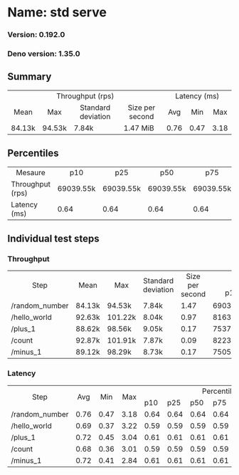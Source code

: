 # Name: std serve 
  
  ### Version: 0.192.0
  ### Deno version: 1.35.0

## Summary
<table>
<tr>
    <td align="center" colspan="4">Throughput (rps)</td>
    <td align="center" colspan="3">Latency (ms)</td>
</tr>
<tr>
    <td align="center">Mean</td>
    <td align="center">Max</td>
    <td align="center">Standard deviation</td>
    <td align="center">Size per second</td>
    <td align="center">Avg</td>
    <td align="center">Min</td>
    <td align="center">Max</td>
</tr>
<tr>
    <td>84.13k</td>
    <td>94.53k</td>
    <td>7.84k</td>
    <td>1.47 MiB</td>
    <td>0.76</td>
    <td>0.47</td>
    <td>3.18</td>
</tr>
</table>

## Percentiles

<table>
<tr>
  <td align="center">Mesaure</td>
  <td align="center">p10</td>
  <td align="center">p25</td>
  <td align="center">p50</td>
  <td align="center">p75</td>
  <td align="center">p90</td>
  <td align="center">p95</td>
  <td align="center">p99</td>
</tr>
<tr>
  <td>Throughput (rps)</td>
  <td>69039.55k</td>
  <td>69039.55k</td>
  <td>69039.55k</td>
  <td>69039.55k</td>
  <td>90887.27k</td>
  <td>94533.87k</td>
  <td>94533.87k</td>
</tr>
<tr>
  <td>Latency (ms)</td>
  <td>0.64</td>
  <td>0.64</td>
  <td>0.64</td>
  <td>0.64</td>
  <td>0.91</td>
  <td>1.00</td>
  <td>1.65</td>
</tr>
</table>

## Individual test steps

### Throughput

<table>
<tr>
  <td align="center" rowspan="2">Step</td>
  <td align="center" rowspan="2">Mean</td>
  <td align="center" rowspan="2">Max</td>
  <td align="center" rowspan="2">Standard deviation</td>
  <td align="center" rowspan="2">Size per second</td>
  <td align="center" colspan="7">Percentiles</td>
</tr>
<tr>
  <!-- still Step -->
  <!-- still Mean -->
  <!-- still Max -->
  <!-- still Standard deviation -->
  <!-- still Size per second -->
  <td align="center">p10</td>
  <td align="center">p25</td>
  <td align="center">p50</td>
  <td align="center">p75</td>
  <td align="center">p90</td>
  <td align="center">p95</td>
  <td align="center">p99</td>
</tr>
<tr>
  <td>/random_number</td>
  <td>84.13k</td>
  <td>94.53k</td>
  <td>7.84k</td>
  <td>1.47</td>
  <td>69039.55k</td>
  <td>69039.55k</td>
  <td>69039.55k</td>
  <td>69039.55k</td>
  <td>90887.27k</td>
  <td>94533.87k</td>
  <td>94533.87k</td>
</tr><tr>
  <td>/hello_world</td>
  <td>92.63k</td>
  <td>101.22k</td>
  <td>8.04k</td>
  <td>0.97</td>
  <td>81631.34k</td>
  <td>81631.34k</td>
  <td>81631.34k</td>
  <td>81631.34k</td>
  <td>100394.01k</td>
  <td>101223.27k</td>
  <td>101223.27k</td>
</tr><tr>
  <td>/plus_1</td>
  <td>88.62k</td>
  <td>98.56k</td>
  <td>9.05k</td>
  <td>0.17</td>
  <td>75378.86k</td>
  <td>75378.86k</td>
  <td>75378.86k</td>
  <td>75378.86k</td>
  <td>97630.50k</td>
  <td>98561.49k</td>
  <td>98561.49k</td>
</tr><tr>
  <td>/count</td>
  <td>92.87k</td>
  <td>101.91k</td>
  <td>7.87k</td>
  <td>0.09</td>
  <td>82234.50k</td>
  <td>82234.50k</td>
  <td>82234.50k</td>
  <td>82234.50k</td>
  <td>100583.02k</td>
  <td>101911.16k</td>
  <td>101911.16k</td>
</tr><tr>
  <td>/minus_1</td>
  <td>89.12k</td>
  <td>98.29k</td>
  <td>8.73k</td>
  <td>0.17</td>
  <td>75050.28k</td>
  <td>75050.28k</td>
  <td>75050.28k</td>
  <td>75050.28k</td>
  <td>97414.54k</td>
  <td>98289.09k</td>
  <td>98289.09k</td>
</tr></table>

### Latency

<table>
<tr>
  <td align="center" rowspan="2">Step</td>
  <td align="center" rowspan="2">Avg</td>
  <td align="center" rowspan="2">Min</td>
  <td align="center" rowspan="2">Max</td>
  <td align="center" colspan="7">Percentiles</td>
</tr>
<tr>
  <!-- still Avg -->
  <!-- still Min -->
  <!-- still Max -->
  <td>p10</td>
  <td>p25</td>
  <td>p50</td>
  <td>p75</td>
  <td>p90</td>
  <td>p95</td>
  <td>p99</td>
</tr>
<tr>
  <td>/random_number</td>
  <td>0.76</td>
  <td>0.47</td>
  <td>3.18</td>
  <td>0.64</td>
  <td>0.64</td>
  <td>0.64</td>
  <td>0.64</td>
  <td>0.91</td>
  <td>1.00</td>
  <td>1.65</td>
</tr><tr>
  <td>/hello_world</td>
  <td>0.69</td>
  <td>0.37</td>
  <td>3.22</td>
  <td>0.59</td>
  <td>0.59</td>
  <td>0.59</td>
  <td>0.59</td>
  <td>0.83</td>
  <td>0.91</td>
  <td>1.57</td>
</tr><tr>
  <td>/plus_1</td>
  <td>0.72</td>
  <td>0.45</td>
  <td>3.04</td>
  <td>0.61</td>
  <td>0.61</td>
  <td>0.61</td>
  <td>0.61</td>
  <td>0.86</td>
  <td>1.06</td>
  <td>1.55</td>
</tr><tr>
  <td>/count</td>
  <td>0.68</td>
  <td>0.36</td>
  <td>3.01</td>
  <td>0.59</td>
  <td>0.59</td>
  <td>0.59</td>
  <td>0.59</td>
  <td>0.82</td>
  <td>0.89</td>
  <td>1.47</td>
</tr><tr>
  <td>/minus_1</td>
  <td>0.72</td>
  <td>0.41</td>
  <td>2.84</td>
  <td>0.61</td>
  <td>0.61</td>
  <td>0.61</td>
  <td>0.61</td>
  <td>0.87</td>
  <td>1.07</td>
  <td>1.43</td>
</tr></table>